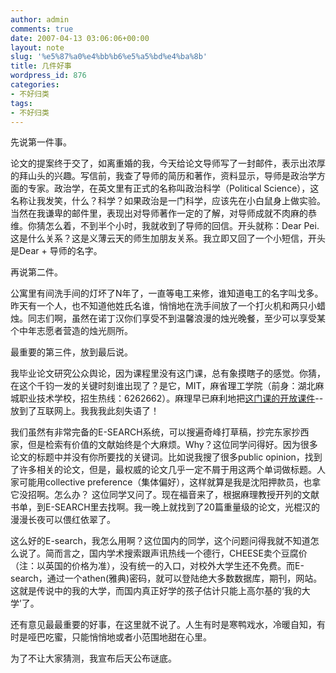 ```yaml
---
author: admin
comments: true
date: 2007-04-13 03:06:06+00:00
layout: note
slug: '%e5%87%a0%e4%bb%b6%e5%a5%bd%e4%ba%8b'
title: 几件好事
wordpress_id: 876
categories:
- 不好归类
tags:
- 不好归类
---
```


先说第一件事。

论文的提案终于交了，如离重婚的我，今天给论文导师写了一封邮件，表示出浓厚的拜山头的兴趣。写信前，我查了导师的简历和著作，资料显示，导师是政治学方面的专家。政治学，在英文里有正式的名称叫政治科学（Political Science），这名称让我发笑，什么？科学？如果政治是一门科学，应该先在小白鼠身上做实验。当然在我谦卑的邮件里，表现出对导师著作一定的了解，对导师成就不肉麻的恭维。你猜怎么着，不到半个小时，我就收到了导师的回信。开头就称：Dear Pei. 这是什么关系？这是义薄云天的师生加朋友关系。我立即又回了一个小短信，开头是Dear + 导师的名字。

再说第二件。

公寓里有间洗手间的灯坏了N年了，一直等电工来修，谁知道电工的名字叫戈多。昨天有一个人，也不知道他姓氏名谁，悄悄地在洗手间放了一个打火机和两只小蜡烛。同志们啊，虽然在诺丁汉你们享受不到温馨浪漫的烛光晚餐，至少可以享受某个中年志愿者营造的烛光厕所。

最重要的第三件，放到最后说。

我毕业论文研究公众舆论，因为课程里没有这门课，总有象摸瞎子的感觉。你猜，在这个千钧一发的关键时刻谁出现了？是它，MIT，麻省理工学院（前身：湖北麻城职业技术学校，招生热线：6262662）。麻理早已麻利地把[这门课的开放课件](http://www.core.org.cn/OcwWeb/Political-Science/17-951Spring2004/Readings/index.htm)--放到了互联网上。我我我此刻失语了！

我们虽然有非常完备的E-SEARCH系统，可以搜遍奇峰打草稿，抄完东家抄西家，但是检索有价值的文献始终是个大麻烦。Why？这位同学问得好。因为很多论文的标题中并没有你所要找的关键词。比如说我搜了很多public opinion，找到了许多相关的论文，但是，最权威的论文几乎一定不屑于用这两个单词做标题。人家可能用collective preference（集体偏好），这样就算是我是沈阳押款员，也拿它没招啊。怎么办？ 这位同学又问了。现在福音来了，根据麻理教授开列的文献书单，到E-SEARCH里去找啊。我一晚上就找到了20篇重量级的论文，光棍汉的漫漫长夜可以偎红依翠了。

这么好的E-search，我怎么用啊？这位国内的同学，这个问题问得我就不知道怎么说了。简而言之，国内学术搜索跟声讯热线一个德行，CHEESE卖个豆腐价（注：以英国的价格为准），没有统一的入口，对校外大学生还不免费。而E-search，通过一个athen(雅典)密码，就可以登陆绝大多数数据库，期刊，网站。这就是传说中的我的大学，而国内真正好学的孩子估计只能上高尔基的‘我的大学’了。

还有意见最最重要的好事，在这里就不说了。人生有时是寒鸭戏水，冷暖自知，有时是哑巴吃蜜，只能悄悄地或者小范围地甜在心里。

为了不让大家猜测，我宣布后天公布谜底。
